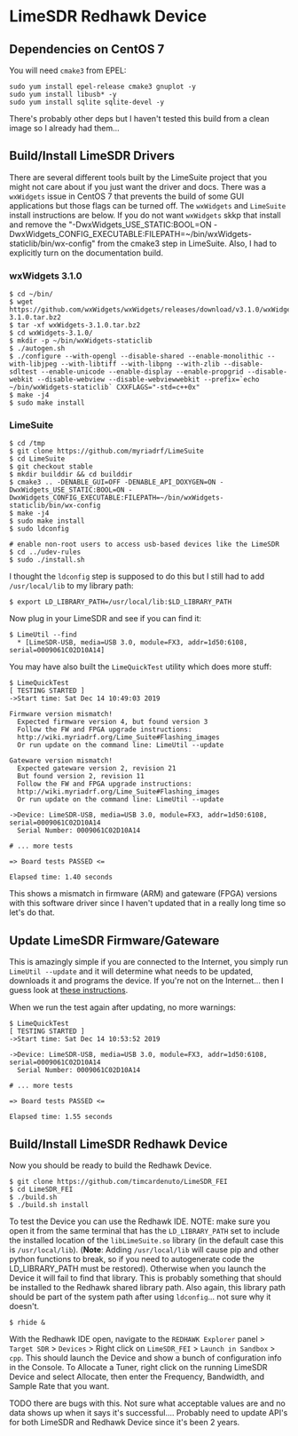 # LimeSDR Redhawk Device


## Dependencies on CentOS 7
You will need `cmake3` from EPEL:

    sudo yum install epel-release cmake3 gnuplot -y
    sudo yum install libusb* -y
    sudo yum install sqlite sqlite-devel -y

There's probably other deps but I haven't tested this build from a clean image so I already had them...


## Build/Install LimeSDR Drivers
There are several different tools built by the LimeSuite project that you might not care about if you just want the driver and docs. There was a `wxWidgets` issue in CentOS 7 that prevents the build of some GUI applications but those flags can be turned off. The `wxWidgets` and `LimeSuite` install instructions are below. If you do not want `wxWidgets` skkp that install and remove the "-DwxWidgets_USE_STATIC:BOOL=ON -DwxWidgets_CONFIG_EXECUTABLE:FILEPATH=~/bin/wxWidgets-staticlib/bin/wx-config" from the cmake3 step in LimeSuite. Also, I had to explicitly turn on the documentation build.

### wxWidgets 3.1.0

	$ cd ~/bin/
	$ wget https://github.com/wxWidgets/wxWidgets/releases/download/v3.1.0/wxWidgets-3.1.0.tar.bz2
	$ tar -xf wxWidgets-3.1.0.tar.bz2  
	$ cd wxWidgets-3.1.0/
	$ mkdir -p ~/bin/wxWidgets-staticlib
	$ ./autogen.sh 
	$ ./configure --with-opengl --disable-shared --enable-monolithic --with-libjpeg --with-libtiff --with-libpng --with-zlib --disable-sdltest --enable-unicode --enable-display --enable-propgrid --disable-webkit --disable-webview --disable-webviewwebkit --prefix=`echo ~/bin/wxWidgets-staticlib` CXXFLAGS="-std=c++0x"
	$ make -j4
	$ sudo make install

### LimeSuite

	$ cd /tmp
    $ git clone https://github.com/myriadrf/LimeSuite
    $ cd LimeSuite
    $ git checkout stable
    $ mkdir builddir && cd builddir
    $ cmake3 .. -DENABLE_GUI=OFF -DENABLE_API_DOXYGEN=ON -DwxWidgets_USE_STATIC:BOOL=ON -DwxWidgets_CONFIG_EXECUTABLE:FILEPATH=~/bin/wxWidgets-staticlib/bin/wx-config
    $ make -j4
    $ sudo make install
    $ sudo ldconfig

    # enable non-root users to access usb-based devices like the LimeSDR
    $ cd ../udev-rules
    $ sudo ./install.sh

I thought the `ldconfig` step is supposed to do this but I still had to add `/usr/local/lib` to my library path:

    $ export LD_LIBRARY_PATH=/usr/local/lib:$LD_LIBRARY_PATH

Now plug in your LimeSDR and see if you can find it:

    $ LimeUtil --find
      * [LimeSDR-USB, media=USB 3.0, module=FX3, addr=1d50:6108, serial=0009061C02D10A14]

You may have also built the `LimeQuickTest` utility which does more stuff:

    $ LimeQuickTest
    [ TESTING STARTED ]
    ->Start time: Sat Dec 14 10:49:03 2019

    Firmware version mismatch!
      Expected firmware version 4, but found version 3
      Follow the FW and FPGA upgrade instructions:
      http://wiki.myriadrf.org/Lime_Suite#Flashing_images
      Or run update on the command line: LimeUtil --update

    Gateware version mismatch!
      Expected gateware version 2, revision 21
      But found version 2, revision 11
      Follow the FW and FPGA upgrade instructions:
      http://wiki.myriadrf.org/Lime_Suite#Flashing_images
      Or run update on the command line: LimeUtil --update

    ->Device: LimeSDR-USB, media=USB 3.0, module=FX3, addr=1d50:6108, serial=0009061C02D10A14
      Serial Number: 0009061C02D10A14

    # ... more tests

    => Board tests PASSED <=

    Elapsed time: 1.40 seconds

This shows a mismatch in firmware (ARM) and gateware (FPGA) versions with this software driver since I haven't updated that in a really long time so let's do that.


## Update LimeSDR Firmware/Gateware
This is amazingly simple if you are connected to the Internet, you simply run `LimeUtil --update` and it will determine what needs to be updated, downloads it and programs the device. If you're not on the Internet... then I guess look at [these instructions](http://wiki.myriadrf.org/Lime_Suite#Flashing_images).

When we run the test again after updating, no more warnings:

    $ LimeQuickTest 
    [ TESTING STARTED ]
    ->Start time: Sat Dec 14 10:53:52 2019

    ->Device: LimeSDR-USB, media=USB 3.0, module=FX3, addr=1d50:6108, serial=0009061C02D10A14
      Serial Number: 0009061C02D10A14

    # ... more tests

    => Board tests PASSED <=

    Elapsed time: 1.55 seconds

## Build/Install LimeSDR Redhawk Device
Now you should be ready to build the Redhawk Device.

    $ git clone https://github.com/timcardenuto/LimeSDR_FEI
    $ cd LimeSDR_FEI
    $ ./build.sh
    $ ./build.sh install

To test the Device you can use the Redhawk IDE. NOTE: make sure you open it from the same terminal that has the `LD_LIBRARY_PATH` set to include the installed location of the `libLimeSuite.so` library (in the default case this is `/usr/local/lib`). (**Note**: Adding `/usr/local/lib` will cause pip and other python functions to break, so if you need to autogenerate code the LD_LIBRARY_PATH must be restored). Otherwise when you launch the Device it will fail to find that library. This is probably something that should be installed to the Redhawk shared library path. Also again, this library path should be part of the system path after using `ldconfig`... not sure why it doesn't.

    $ rhide &

With the Redhawk IDE open, navigate to the `REDHAWK Explorer` panel > `Target SDR` > `Devices` > Right click on `LimeSDR_FEI` > `Launch in Sandbox` > `cpp`. This should launch the Device and show a bunch of configuration info in the Console. To Allocate a Tuner, right click on the running LimeSDR Device and select Allocate, then enter the Frequency, Bandwidth, and Sample Rate that you want.

TODO there are bugs with this. Not sure what acceptable values are and no data shows up when it says it's successful.... Probably need to update API's for both LimeSDR and Redhawk Device since it's been 2 years.





